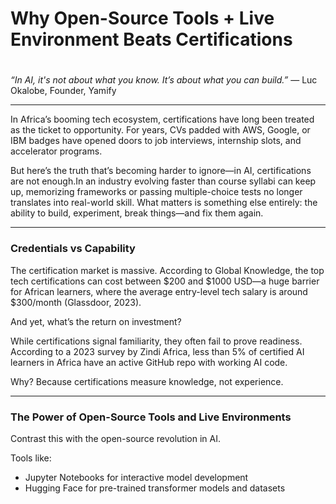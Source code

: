 # Why Open-Source Tools + Live Environment Beats Certifications
#

*“In AI, it's not about what you know. It’s about what you can build.”*
— Luc Okalobe, Founder, Yamify

---

In Africa’s booming tech ecosystem, certifications have long been treated as the ticket to opportunity. For years, CVs padded with AWS, Google, or IBM badges have opened doors to job interviews, internship slots, and accelerator programs.

But here’s the truth that’s becoming harder to ignore—in AI, certifications are not enough.In an industry evolving faster than course syllabi can keep up, memorizing frameworks or passing multiple-choice tests no longer translates into real-world skill. What matters is something else entirely: the ability to build, experiment, break things—and fix them again.

---
### Credentials vs Capability

The certification market is massive. According to Global Knowledge, the top tech certifications can cost between $200 and $1000 USD—a huge barrier for African learners, where the average entry-level tech salary is around $300/month (Glassdoor, 2023).

And yet, what’s the return on investment?

While certifications signal familiarity, they often fail to prove readiness. According to a 2023 survey by Zindi Africa, less than 5% of certified AI learners in Africa have an active GitHub repo with working AI code.

Why? Because certifications measure knowledge, not experience.

---

### The Power of Open-Source Tools and Live Environments

Contrast this with the open-source revolution in AI.

Tools like:

 - Jupyter Notebooks for interactive
   model development
 - Hugging Face for pre-trained
   transformer models and datasets